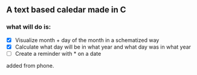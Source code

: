 ## A text based caledar made in C

### what will do is:
- [x] Visualize month + day of the month in a schematized way
- [x] Calculate what day will be in what year and what day was in what year
- [ ] Create a reminder with * on a date

added from phone.
